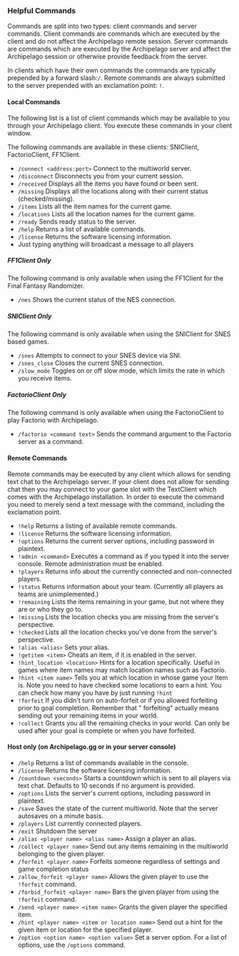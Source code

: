 ### Helpful Commands

Commands are split into two types: client commands and server commands. Client commands are commands which are executed
by the client and do not affect the Archipelago remote session. Server commands are commands which are executed by the
Archipelago server and affect the Archipelago session or otherwise provide feedback from the server.

In clients which have their own commands the commands are typically prepended by a forward slash:`/`. Remote commands
are always submitted to the server prepended with an exclamation point: `!`.

#### Local Commands

The following list is a list of client commands which may be available to you through your Archipelago client. You
execute these commands in your client window.

The following commands are available in these clients: SNIClient, FactorioClient, FF1Client.

- `/connect <address:port>` Connect to the multiworld server.
- `/disconnect` Disconnects you from your current session.
- `/received` Displays all the items you have found or been sent.
- `/missing` Displays all the locations along with their current status (checked/missing).
- `/items` Lists all the item names for the current game.
- `/locations` Lists all the location names for the current game.
- `/ready` Sends ready status to the server.
- `/help` Returns a list of available commands.
- `/license` Returns the software licensing information.
- Just typing anything will broadcast a message to all players

##### FF1Client Only

The following command is only available when using the FF1Client for the Final Fantasy Randomizer.

- `/nes` Shows the current status of the NES connection.

##### SNIClient Only

The following command is only available when using the SNIClient for SNES based games.

- `/snes` Attempts to connect to your SNES device via SNI.
- `/snes_close` Closes the current SNES connection.
- `/slow_mode` Toggles on or off slow mode, which limits the rate in which you receive items.

##### FactorioClient Only

The following command is only available when using the FactorioClient to play Factorio with Archipelago.

- `/factorio <command text>` Sends the command argument to the Factorio server as a command.

#### Remote Commands

Remote commands may be executed by any client which allows for sending text chat to the Archipelago server. If your
client does not allow for sending chat then you may connect to your game slot with the TextClient which comes with the
Archipelago installation. In order to execute the command you need to merely send a text message with the command,
including the exclamation point.

- `!help` Returns a listing of available remote commands.
- `!license` Returns the software licensing information.
- `!options` Returns the current server options, including password in plaintext.
- `!admin <command>` Executes a command as if you typed it into the server console. Remote administration must be
  enabled.
- `!players` Returns info about the currently connected and non-connected players.
- `!status` Returns information about your team. (Currently all players as teams are unimplemented.)
- `!remaining` Lists the items remaining in your game, but not where they are or who they go to.
- `!missing` Lists the location checks you are missing from the server's perspective.
- `!checked` Lists all the location checks you've done from the server's perspective.
- `!alias <alias>` Sets your alias.
- `!getitem <item>` Cheats an item, if it is enabled in the server.
- `!hint_location <location>` Hints for a location specifically. Useful in games where item names may match location
  names such as Factorio.
- `!hint <item name>` Tells you at which location in whose game your Item is. Note you need to have checked some
  locations to earn a hint. You can check how many you have by just running `!hint`
- `!forfeit` If you didn't turn on auto-forfeit or if you allowed forfeiting prior to goal completion. Remember that "
  forfeiting" actually means sending out your remaining items in your world.
- `!collect` Grants you all the remaining checks in your world. Can only be used after your goal is complete or when you
  have forfeited.

#### Host only (on Archipelago.gg or in your server console)

- `/help` Returns a list of commands available in the console.
- `/license` Returns the software licensing information.
- `/countdown <seconds>` Starts a countdown which is sent to all players via text chat. Defaults to 10 seconds if no
  argument is provided.
- `/options` Lists the server's current options, including password in plaintext.
- `/save` Saves the state of the current multiworld. Note that the server autosaves on a minute basis.
- `/players` List currently connected players.
- `/exit` Shutdown the server
- `/alias <player name> <alias name>` Assign a player an alias.
- `/collect <player name>` Send out any items remaining in the multiworld belonging to the given player.
- `/forfeit <player name>` Forfeits someone regardless of settings and game completion status
- `/allow_forfeit <player name>` Allows the given player to use the `!forfeit` command.
- `/forbid_forfeit <player name>` Bars the given player from using the `!forfeit` command.
- `/send <player name> <item name>` Grants the given player the specified item.
- `/hint <player name> <item or location name>` Send out a hint for the given item or location for the specified player.
- `/option <option name> <option value>` Set a server option. For a list of options, use the `/options` command.
